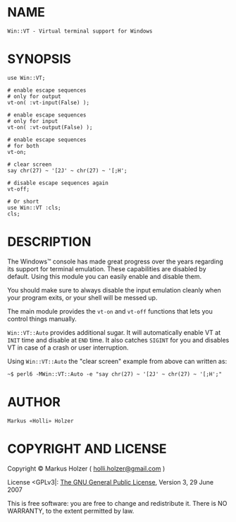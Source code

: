 NAME
====

	Win::VT - Virtual terminal support for Windows

SYNOPSIS
========

    use Win::VT;

    # enable escape sequences
    # only for output
    vt-on( :vt-input(False) );

	# enable escape sequences
    # only for input
    vt-on( :vt-output(False) );

	# enable escape sequences
	# for both
    vt-on;

	# clear screen
	say chr(27) ~ '[2J' ~ chr(27) ~ '[;H';

	# disable escape sequences again
	vt-off;

	# Or short
	use Win::VT :cls;
    cls;

DESCRIPTION
===========

The Windows™ console has made great progress over the years regarding its support for terminal emulation. These
capabilities are disabled by default. Using this module you can easily enable and disable them.

You should make sure to always disable the input emulation cleanly when your program exits, or your shell will be messed up.

The main module provides the `vt-on` and `vt-off` functions that lets you control things manually.

`Win::VT::Auto` provides additional sugar. It will automatically enable VT at `INIT` time and disable at `END` time.
It also catches `SIGINT` for you and disables VT in case of a crash or user interruption.

Using `Win::VT::Auto` the "clear screen" example from above can written as:

    ~$ perl6 -MWin::VT::Auto -e "say chr(27) ~ '[2J' ~ chr(27) ~ '[;H';"

AUTHOR
======

    Markus «Holli» Holzer

COPYRIGHT AND LICENSE
=====================

Copyright © Markus Holzer ( holli.holzer@gmail.com )

License <GPLv3|: [The GNU General Public License](https://www.gnu.org/licenses/gpl-3.0.txt), Version 3, 29 June 2007

This is free software: you are free to change and redistribute it. There is NO WARRANTY, to the extent permitted by law.